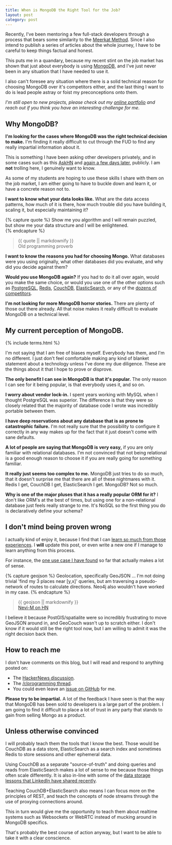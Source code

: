 ```yaml
---
title: When is MongoDB the Right Tool for the Job?
layout: post
category: post
---
```

Recently, I've been mentoring a few full-stack developers through a process that bears some similarity to the [Meerkat Method](http://datascienceretreat.com/meerkat-method.html). Since I also intend to publish a series of articles about the whole journey, I have to be careful to keep things factual and honest.

This puts me in a quandary, because my recent stint on the job market has shown that just about everybody is using [MongoDB](https://www.mongodb.com), and I've just never been in any situation that I have needed to use it.

I also can't foresee any situation where there is a solid technical reason for choosing MongoDB over it's competitors either, and the last thing I want to do is lead people astray or foist my preconceptions onto them.

_I'm still open to new projects, please check out my [online portfolio](/portfolio) and reach out if you think you have an interesting challenge for me._

## Why MongoDB?

__I'm looking for the cases where MongoDB was the right technical decision to make.__ I'm finding it really difficult to cut through the FUD to find any really impartial information about it.

This is something I have been asking other developers privately, and in some cases such as this [AskHN](https://news.ycombinator.com/item?id=7446919) and [again a few days later](https://news.ycombinator.com/item?id=7498637), publicly. I am __not__ trolling here, I genuinely want to know.

As some of my students are hoping to use these skills I share with them on the job market, I am either going to have to buckle down and learn it, or have a concrete reason not to.

__I want to know what your data looks like.__ What are the data access patterns, how much of it is there, how much trouble did you have building it, scaling it, but especially maintaining it?

{% capture quote %}
Show me you algorithm and I will remain puzzled,  
but show me your data structure and I will be enlightened.  
{% endcapture %}

<blockquote>{{ quote || markdownify }}<footer>Old programming proverb</footer></blockquote>

__I want to know the reasons you had for choosing Mongo.__ What databases were you using originally, what other databases did you evaluate, and why did you decide against them?

__Would you use MongoDB again?__ If you had to do it all over again, would you make the same choice, or would you use one of the other options such as [PostgreSQL](http://postgresql.org), [Redis](http://redis.io/), [CouchDB](http://couchdb.org), [ElasticSearch](http://elasticsearch.org), or any of the [dozens of competitors](http://en.wikipedia.org/wiki/NoSQL#Examples).

__I'm not looking for more MongoDB horror stories.__ There are plenty of those out there already. All that noise makes it really difficult to evaluate MongoDB on a technical level.

## My current perception of MongoDB.

{% include terms.html %}

I'm not saying that I am free of biases myself. Everybody has them, and I'm no different. I just don't feel comfortable making any kind
of blanket statement about a technology unless I've done my due diligence. These are the things about it that I hope to prove or disprove.

__The only benefit I can see in MongoDB is that it's popular.__ The only reason I can see for it being popular, is that everybody uses it, and so on.

__I worry about vendor lock-in.__ I spent years working with MySQL when I thought PostgreSQL was superior. The difference is that
they were so closely related that the majority of database code I wrote was incredibly portable between them.

__I have deep reservations about any database that is as prone to catastrophic failure.__ I'm not really sure that the possibility to configure it correctly
in any way makes up for the fact that it just doesn't come with sane defaults.

__A lot of people are saying that MongoDB is very easy,__ if you are only familiar with relational databases. I'm not convinced that not being relational is
a good enough reason to choose it if you are really going for something familiar.

__It really just seems too complex to me.__ MongoDB just tries to do so much, that it doesn't surprise me that
there are all of these nightmares with it. Redis I get, CouchDB I get, ElasticSearch I get. MongoDB? Not so much.

__Why is one of the major pluses that it has a really popular ORM for it?__ I don't like ORM's at the best of times, but using one for a non-relational database
just feels really strange to me. It's NoSQL so the first thing you do is declaratively define your schema? 

## I don't mind being proven wrong

I actually kind of enjoy it, because I find that I can [learn so much from those experiences](http://localhost:4000/2014/03/wrong-to-be-afraid-of-angular).
I __will__ update this post, or even write a new one if I manage to learn anything from this process.

For instance, the [one use case I have found](https://news.ycombinator.com/item?id=7498803) so far that actually makes a lot of sense.

{% capture geojson %}
Geolocation, specifically GeoJSON ... I'm not doing trivial 'find my 3 places near [y,x]' queries, but am traversing a pseudo-network of routes to calculate directions. Neo4j also wouldn't have worked in my case.
{% endcapture %}

<blockquote>{{ geojson || markdownify }}<footer><a href='https://news.ycombinator.com/item?id=7498803'>Nevi-M on HN</a></footer></blockquote>

I believe it because PostGIS/spatialite were so incredibly frustrating to move GeoJSON around in, and GeoCouch wasn't up to scratch either. I don't know if it would still be the right tool now, but I am willing to admit it was the right decision back then.

## How to reach me

I don't have comments on this blog, but I will read and respond to anything posted on:

* The <a href='https://news.ycombinator.com/item?id=7551125'>HackerNews discussion</a>.
* The <a href='http://www.reddit.com/r/programming/comments/22hf4c/when_is_mongodb_the_right_tool_for_the_job/'>/r/programming thread</a>.
* You could even leave an [issue on GitHub](https://github.com/Vertice/daemon-co-za/issues) for me.

<aside class='bs-callout bs-callout-warning'><strong>Please try to be impartial.</strong> A lot of the feedback I have seen is that the way that MongoDB has been sold to developers is a large part of the problem. I am going to find it difficult to place a lot of trust in any party that stands to gain from selling Mongo as a product.</aside>

## Unless otherwise convinced

I will probably teach them the tools that I know the best. Those would be CouchDB as a data store, ElasticSearch as a search index and sometimes Redis to store sessions and other ephemeral data.

Using CouchDB as a separate "source-of-truth" and doing queries and reads from ElasticSearch makes a lot of sense to me because those things often scale differently. It is also in-line  with some of the [data storage lessons that LinkedIn have shared recently](http://vitalflux.com/data-handled-linkedin-com/).

Teaching CouchDB+ElasticSearch also means I can focus more on the principles of REST, and teach the concepts of node streams through the use of proxying connections around. 

This in turn would give me the opportunity to teach them about realtime systems such as Websockets or WebRTC instead of mucking around in MongoDB specifics.

That's probably the best course of action anyway, but I want to be able to take it with a clear conscience.
